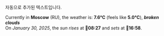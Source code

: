 
자동으로 추가된 텍스트입니다.

<!--START_SECTION:weather:moscow-->
Currently in **Moscow** (RU), the weather is: **7.6°C** (feels like **5.0°C**), ***broken clouds***<br/>
On *January 30, 2025*, the *sun rises* at 🌅**08:27** and *sets* at 🌇**16:58**.
<!--END_SECTION:weather-->
